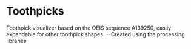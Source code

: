 # Toothpicks
Toothpick visualizer based on the OEIS sequence A139250, easily expandable for other toothpick shapes.
--Created using the processing libraries
